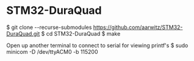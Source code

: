 # STM32-DuraQuad

$ git clone --recurse-submodules https://github.com/aarwitz/STM32-DuraQuad.git
$ cd STM32-DuraQuad
$ make

Open up another terminal to connect to serial for viewing printf's
$ sudo minicom -D /dev/ttyACM0 -b 115200

